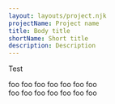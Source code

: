 ```yaml
---
layout: layouts/project.njk
projectName: Project name
title: Body title
shortName: Short title
description: Description
---
```

Test
<section class="section section--third" data-subsection-level="0">
<div class="wrapper">
<div class="section__content">
foo
foo
foo
foo
foo
foo
foo
</div>
</div>
</section>
<section class="section section--third" data-subsection-level="0">
<div class="wrapper">
<div class="section__content">
foo
foo
foo
foo
foo
foo
foo
</div>
</div>
</section>